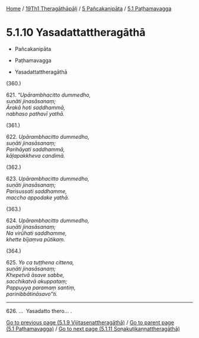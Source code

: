 
[Home](/) / [19Th1 Theragāthāpāḷi](../...md) / [5 Pañcakanipāta](...md) / [5.1 Paṭhamavagga](../19Th1/5/5.1.md)

# 5.1.10 Yasadattattheragāthā

* Pañcakanipāta

* Paṭhamavagga

* Yasadattattheragāthā

(360.)

621\. _“Upārambhacitto dummedho,_  
_suṇāti jinasāsanaṃ;_  
_Ārakā hoti saddhammā,_  
_nabhaso pathavī yathā._  


(361.)

622\. _Upārambhacitto dummedho,_  
_suṇāti jinasāsanaṃ;_  
_Parihāyati saddhammā,_  
_kāḷapakkheva candimā._  


(362.)

623\. _Upārambhacitto dummedho,_  
_suṇāti jinasāsanaṃ;_  
_Parisussati saddhamme,_  
_maccho appodake yathā._  


(363.)

624\. _Upārambhacitto dummedho,_  
_suṇāti jinasāsanaṃ;_  
_Na virūhati saddhamme,_  
_khette bījaṃva pūtikaṃ._  


(364.)

625\. _Yo ca tuṭṭhena cittena,_  
_suṇāti jinasāsanaṃ;_  
_Khepetvā āsave sabbe,_  
_sacchikatvā akuppataṃ;_  
_Pappuyya paramaṃ santiṃ,_  
_parinibbātināsavo”ti._  


---

626\. …  Yasadatto thero… .



[Go to previous page (5.1.9 Vijitasenattheragāthā)](5.1.9.md) / [Go to parent page (5.1 Paṭhamavagga)](../19Th1/5/5.1.md) / [Go to next page (5.1.11 Soṇakuṭikaṇṇattheragāthā)](5.1.11.md)


